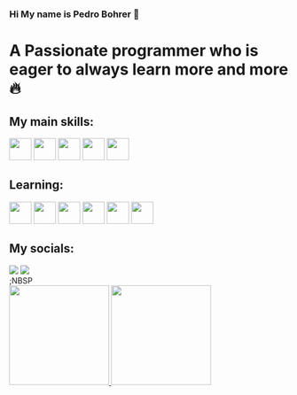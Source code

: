 ### Hi My name is Pedro Bohrer 🚀
# A Passionate programmer who is eager to always learn more and more 🔥

## My main skills:
<img src="https://cdn.jsdelivr.net/gh/devicons/devicon/icons/javascript/javascript-original.svg"  width="40" height="40"/> <img src="https://cdn.jsdelivr.net/gh/devicons/devicon/icons/html5/html5-original.svg"  width="40" height="40"/> <img src="https://cdn.jsdelivr.net/gh/devicons/devicon/icons/css3/css3-original.svg"  width="40" height="40"/> <img src="https://cdn.jsdelivr.net/gh/devicons/devicon/icons/git/git-original.svg"  width="40" height="40"/> <img src="https://cdn.jsdelivr.net/gh/devicons/devicon/icons/github/github-original.svg"  width="40" height="40"/>

## Learning:
<img src="https://cdn.jsdelivr.net/gh/devicons/devicon/icons/nodejs/nodejs-original.svg"  width="40" height="40"/> <img src="https://cdn.jsdelivr.net/gh/devicons/devicon/icons/react/react-original.svg"  width="40" height="40"/> <img src="https://cdn.jsdelivr.net/gh/devicons/devicon/icons/python/python-original.svg"  width="40" height="40"/> <img src="https://cdn.jsdelivr.net/gh/devicons/devicon/icons/angularjs/angularjs-original.svg"  width="40" height="40"/> <img src="https://cdn.jsdelivr.net/gh/devicons/devicon/icons/csharp/csharp-original.svg"  width="40" height="40"/> <img src="https://cdn.jsdelivr.net/gh/devicons/devicon/icons/unity/unity-original.svg" width="40" height="40" />
          


## My socials: 
<div>
<a href = "mailto:pedrombohrer@gmail.com"><img loading="lazy" src="https://img.shields.io/badge/Gmail-D14836?style=for-the-badge&logo=gmail&logoColor=white" target="_blank"></a>
<a href="https://www.linkedin.com/in/pedrobohrerdev" target="_blank"><img loading="lazy" src="https://img.shields.io/badge/-LinkedIn-%230077B5?style=for-the-badge&logo=linkedin&logoColor=white" target="_blank"></a>   
</div>
;NBSP
<div>
<a href="https://github.com/pedro-bohrer">
<img loading="lazy" height="180em" src="https://github-readme-stats.vercel.app/api/top-langs/?username=pedro-bohrer&layout=compact&langs_count=7&theme=dracula"/>
<img loading="lazy" height="180em" src="https://github-readme-stats.vercel.app/api?username=pedro-bohrer&show_icons=true&theme=dracula&include_all_commits=true&count_private=true"/>
</div>
